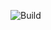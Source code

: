 ![Build](https://github.com/eanzhao/try-github-actions/actions/workflows/build.yml/badge.svg?branch=master)
